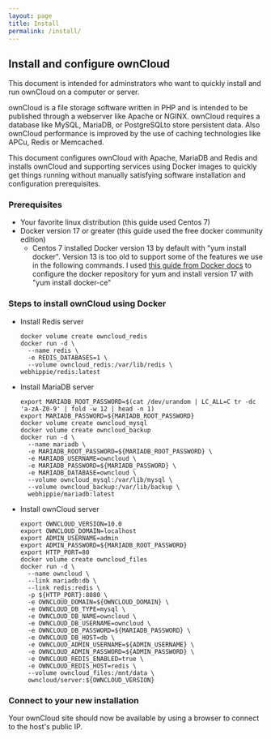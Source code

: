```yaml
---
layout: page
title: Install
permalink: /install/
---
```


## Install and configure ownCloud

This document is intended for adminstrators who want to quickly install
and run ownCloud on a computer or server.

ownCloud is a file storage software written in PHP and is intended to be published 
through a webserver like Apache or NGINX. ownCloud requires a database like
MySQL, MariaDB, or PostgreSQLto store persistent data. Also ownCloud performance is
improved by the use of caching technologies like APCu, Redis or Memcached. 

This document configures ownCloud with Apache, MariaDB and Redis and installs
ownCloud and supporting services using Docker images to quickly get things running
without manually satisfying software installation and configuration prerequisites. 

### Prerequisites

* Your favorite linux distribution (this guide used Centos 7)
* Docker version 17 or greater (this guide used the free docker community edition)
  * Centos 7 installed Docker version 13 by default with "yum install docker". Version 13 is
    too old to support some of the features we use in the following commands. I used 
    [this guide from Docker docs](https://docs.docker.com/install/linux/docker-ce/centos/#set-up-the-repository)
    to configure the docker repository for yum and install version 17 with "yum install docker-ce"

### Steps to install ownCloud using Docker

* Install Redis server
  ```
  docker volume create owncloud_redis
  docker run -d \
    --name redis \
    -e REDIS_DATABASES=1 \
    --volume owncloud_redis:/var/lib/redis \
  webhippie/redis:latest
  ```
* Install MariaDB server
  ```
  export MARIADB_ROOT_PASSWORD=$(cat /dev/urandom | LC_ALL=C tr -dc 'a-zA-Z0-9' | fold -w 12 | head -n 1)
  export MARIADB_PASSWORD=${MARIADB_ROOT_PASSWORD}
  docker volume create owncloud_mysql
  docker volume create owncloud_backup
  docker run -d \
    --name mariadb \
    -e MARIADB_ROOT_PASSWORD=${MARIADB_ROOT_PASSWORD} \
    -e MARIADB_USERNAME=owncloud \
    -e MARIADB_PASSWORD=${MARIADB_PASSWORD} \
    -e MARIADB_DATABASE=owncloud \
    --volume owncloud_mysql:/var/lib/mysql \
    --volume owncloud_backup:/var/lib/backup \
    webhippie/mariadb:latest
  ```
* Install ownCloud server
  ```
  export OWNCLOUD_VERSION=10.0
  export OWNCLOUD_DOMAIN=localhost
  export ADMIN_USERNAME=admin
  export ADMIN_PASSWORD=${MARIADB_ROOT_PASSWORD}
  export HTTP_PORT=80
  docker volume create owncloud_files
  docker run -d \
    --name owncloud \
    --link mariadb:db \
    --link redis:redis \
    -p ${HTTP_PORT}:8080 \
    -e OWNCLOUD_DOMAIN=${OWNCLOUD_DOMAIN} \
    -e OWNCLOUD_DB_TYPE=mysql \
    -e OWNCLOUD_DB_NAME=owncloud \
    -e OWNCLOUD_DB_USERNAME=owncloud \
    -e OWNCLOUD_DB_PASSWORD=${MARIADB_PASSWORD} \
    -e OWNCLOUD_DB_HOST=db \
    -e OWNCLOUD_ADMIN_USERNAME=${ADMIN_USERNAME} \
    -e OWNCLOUD_ADMIN_PASSWORD=${ADMIN_PASSWORD} \
    -e OWNCLOUD_REDIS_ENABLED=true \
    -e OWNCLOUD_REDIS_HOST=redis \
    --volume owncloud_files:/mnt/data \
    owncloud/server:${OWNCLOUD_VERSION}
  ```

### Connect to your new installation

Your ownCloud site should now be available by using a browser to connect to the
host's public IP.
